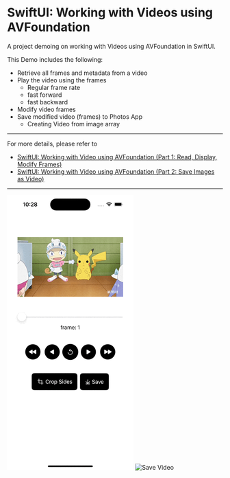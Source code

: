 # SwiftUI: Working with Videos using AVFoundation

A project demoing on working with Videos using AVFoundation in SwiftUI.<br>

This Demo includes the following:

- Retrieve all frames and metadata from a video
- Play the video using the frames
    - Regular frame rate
    - fast forward
    - fast backward
- Modify video frames
- Save modified video (frames) to Photos App
    - Creating Video from image array


------

For more details, please refer to
- [SwiftUI: Working with Video using AVFoundation (Part 1: Read, Display, Modify Frames)](https://medium.com/@itsuki.enjoy/swiftui-working-with-video-using-avfoundation-part-1-read-display-modify-frames-72d6a4d8075e)
- [SwiftUI: Working with Video using AVFoundation (Part 2: Save Images as Video)](https://medium.com/@itsuki.enjoy/swiftui-working-with-video-using-avfoundation-part-2-save-images-as-video-6da8d9677f90)


------

![Play Video](./ReadmeAssets/videoPlaying.gif)
![Save Video](./ReadmeAssets/videoSaving.gif)
